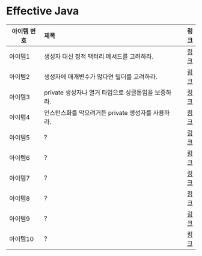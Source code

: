 # Effective Java

| 아이템 번호 | 제목                               |                                                                               링크 |
|--------|:---------------------------------|---------------------------------------------------------------------------------:|
| 아이템1   | 생성자 대신 정적 팩터리 메서드를 고려하라.         |    [링크](https://github.com/Jwhyee/effective-java/blob/master/src/item1/Item1.md) |
| 아이템2   | 생성자에 매개변수가 많다면 빌더를 고려하라.         |    [링크](https://github.com/Jwhyee/effective-java/blob/master/src/item2/Item2.md) |
| 아이템3   | private 생성자나 열거 타입으로 싱글톤임을 보증하라. |    [링크](https://github.com/Jwhyee/effective-java/blob/master/src/item3/Item3.md) |
| 아이템4   | 인스턴스화를 막으려거든 private 생성자를 사용하라.  |    [링크](https://github.com/Jwhyee/effective-java/blob/master/src/item4/Item4.md) |
| 아이템5   | ?                                |    [링크](https://github.com/Jwhyee/effective-java/blob/master/src/item5/Item5.md) |
| 아이템6   | ?                                |    [링크](https://github.com/Jwhyee/effective-java/blob/master/src/item6/Item6.md) |
| 아이템7   | ?                                |    [링크](https://github.com/Jwhyee/effective-java/blob/master/src/item7/Item7.md) |
| 아이템8   | ?                                |    [링크](https://github.com/Jwhyee/effective-java/blob/master/src/item8/Item8.md) |
| 아이템9   | ?                                |    [링크](https://github.com/Jwhyee/effective-java/blob/master/src/item9/Item9.md) |
| 아이템10   | ?                                |  [링크](https://github.com/Jwhyee/effective-java/blob/master/src/item10/Item10.md) |